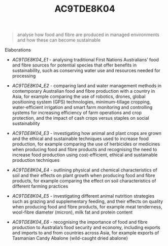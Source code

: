 ﻿---
backlinks:
- title: Learning Areas
  url: /memex/sense/Teaching/Curriculum/v9/v9-learning-areas.html
tags: australian-curriculum
title: AC9TDE8K04
type: note
---
> analyse how food and fibre are produced in managed environments and how these can become sustainable

Elaborations


- _AC9TDE8K04_E1_ - analysing traditional First Nations Australians’ food and fibre sources for potential species that offer benefits in sustainability, such as conserving water use and resources needed for processing

- _AC9TDE8K04_E2_ - comparing land and water management methods in contemporary Australian food and fibre production with a country in Asia, for example comparing the use of robotics, drones, global positioning system (GPS) technologies, minimum-tillage cropping, water-efficient irrigation and smart farm monitoring and controlling systems for increasing efficiency of farm operations and crop protection, and the impact of cash crops versus staples on social sustainability

- _AC9TDE8K04_E3_ - investigating how animal and plant crops are grown and the ethical and sustainable techniques used to increase food production, for example comparing the use of herbicides or medicines when producing food and fibre products and recognising the need to increase food production using cost-efficient, ethical and sustainable production techniques

- _AC9TDE8K04_E4_ - outlining physical and chemical characteristics of soil and their effects on plant growth when producing food and fibre products, for example comparing the effect on soil characteristics of different farming practices

- _AC9TDE8K04_E5_ - investigating different animal nutrition strategies such as grazing and supplementary feeding, and their effects on quality when producing food and fibre products, for example meat tenderness, wool-fibre diameter (micron), milk fat and protein content

- _AC9TDE8K04_E6_ - recognising the importance of food and fibre production to Australia’s food security and economy, including exports and imports to and from countries across Asia, for example exports of Tasmanian Candy Abalone (wild-caught dried abalone)